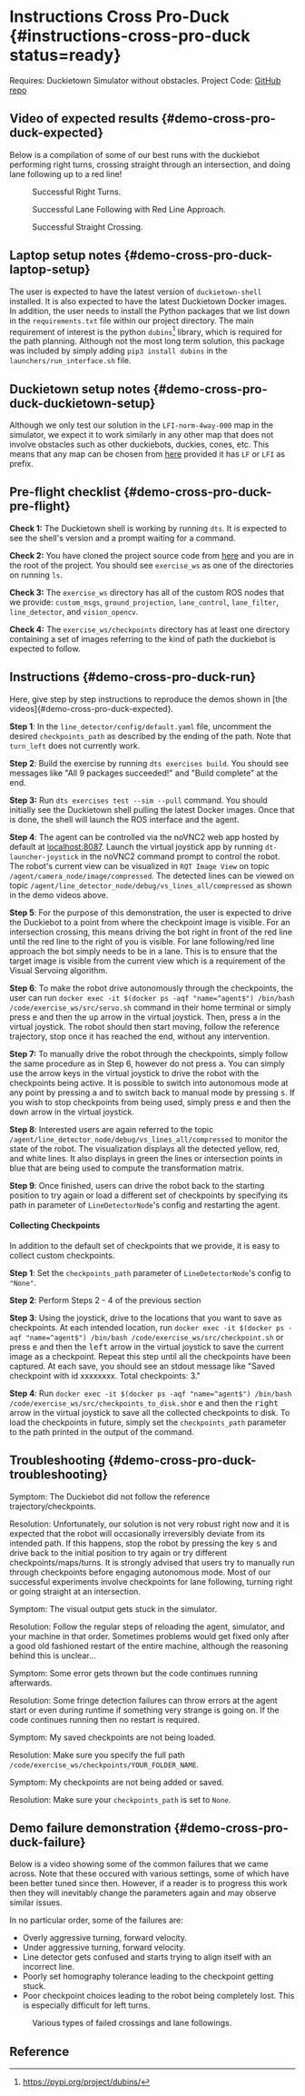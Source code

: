 # Instructions Cross Pro-Duck {#instructions-cross-pro-duck status=ready}

<div class='requirements' markdown="1">

<!-- Requires: Duckiebot in configuration `DB18` or `DB19` -->

Requires: Duckietown Simulator without obstacles. Project Code: [GitHub repo](https://github.com/himarora/dt-visual-servoing/tree/visual-servoing-cv-checkpoints/visual-servoing)

<!-- Requires: Camera calibration completed -->

</div>

## Video of expected results {#demo-cross-pro-duck-expected}

Below is a compilation of some of our best runs with the duckiebot performing right turns, crossing straight through an intersection, and doing lane following up to a red line! 

<figure id="cross-right_turn_inst">
    <figcaption> Successful Right Turns.</figcaption>
    <dtvideo src="vimeo:495935292"/>
</figure>
<figure id="cross-lane_follow_inst">
    <figcaption> Successful Lane Following with Red Line Approach.</figcaption>
    <dtvideo src="vimeo:495954271"/>
</figure>

<figure id="cross-straight_turn_inst">
    <figcaption> Successful Straight Crossing.</figcaption>
    <dtvideo src="vimeo:495954451"/>
</figure>


## Laptop setup notes {#demo-cross-pro-duck-laptop-setup}
The user is expected to have the latest version of `duckietown-shell` installed. It is also expected to have the latest Duckietown Docker images. In addition, the user needs to install the Python packages that we list down in the `requirements.txt` file within our project directory. The main requirement of interest is the python `dubins`[^dubins_python] library, which is required for the path planning. Although not the most long term solution, this package was included by simply adding `pip3 install dubins` in the `launchers/run_interface.sh` file.


## Duckietown setup notes {#demo-cross-pro-duck-duckietown-setup}
Although we only test our solution in the `LFI-norm-4way-000` map in the simulator, we expect it to work similarly in any other map that does not involve obstacles such as other duckiebots, duckies, cones, etc. This means that any map can be chosen from [here](https://github.com/duckietown/challenge-aido_LF/tree/daffy-aido5/sampling/sampled) provided it has `LF` or `LFI` as prefix. 

<!-- ## Duckiebot setup notes {#demo-groupname-duckiebot-setup}

Write here any special setup for the Duckiebot, if needed.

Do not repeat instructions here that are already included in the [Duckiebot operation manual](+opmanual_duckiebot#opmanual_duckiebot). -->

## Pre-flight checklist {#demo-cross-pro-duck-pre-flight}

**Check 1:** The Duckietown shell is working by running `dts`. It is expected to see the shell's version and a prompt waiting for a command.

**Check 2:** You have cloned the project source code from [here](https://github.com/himarora/dt-visual-servoing/tree/visual-servoing-cv-checkpoints/visual-servoing) and you are in the root of the project. You should see `exercise_ws` as one of the directories on running `ls`.

**Check 3:** The `exercise_ws` directory has all of the custom ROS nodes that we provide: `custom_msgs`, `ground_projection`, `lane_control`, `lane_filter`, `line_detector`, and `vision_opencv`.

**Check 4:** The `exercise_ws/checkpoints` directory has at least one directory containing a set of images referring to the kind of path the duckiebot is expected to follow.

## Instructions {#demo-cross-pro-duck-run}

Here, give step by step instructions to reproduce the demos shown in [the videos]{#demo-cross-pro-duck-expected}.

**Step 1**: In the `line_detector/config/default.yaml` file, uncomment the desired `checkpoints_path` as described by the ending of the path. Note that `turn_left` does not currently work.

**Step 2**: Build the exercise by running `dts exercises build`. You should see messages like "All 9 packages succeeded!" and "Build complete" at the end.

**Step 3:** Run `dts exercises test --sim --pull` command. You should initially see the Duckietown shell pulling the latest Docker images. Once that is done, the shell will launch the ROS interface and the agent. 

**Step 4**: The agent can be controlled via the noVNC2 web app hosted by default at [localhost:8087](localhost:8087). Launch the virtual joystick app by running `dt-launcher-joystick` in the noVNC2 command prompt to control the robot. The robot's current view can be visualized in `RQT Image View` on topic `/agent/camera_node/image/compressed`. The detected lines can be viewed on topic `/agent/line_detector_node/debug/vs_lines_all/compressed` as shown in the demo videos above.

**Step 5**: For the purpose of this demonstration, the user is expected to drive the Duckiebot to a point from where the checkpoint image is visible. For an intersection crossing, this means driving the bot right in front of the red line until the red line to the right of you is visible. For lane following/red line approach the bot simply needs to be in a lane. This is to ensure that the target image is visible from the current view which is a requirement of the Visual Servoing algorithm.

**Step 6**: To make the robot drive autonomously through the checkpoints, the user can run `docker exec -it $(docker ps -aqf "name=^agent$") /bin/bash /code/exercise_ws/src/servo.sh` command in their home terminal or simply press <kbd>e</kbd> and then the <kbd>up</kbd> arrow in the virtual joystick. Then, press <kbd>a</kbd> in the virtual joystick. The robot should then start moving, follow the reference trajectory, stop once it has reached the end, without any intervention.

**Step 7:** To manually drive the robot through the checkpoints, simply follow the same procedure as in Step 6, however do not press <kbd>a</kbd>. You can simply use the arrow keys in the virtual joystick to drive the robot with the checkpoints being active. It is possible to switch into autonomous mode at any point by pressing <kbd>a</kbd> and to switch back to manual mode by pressing <kbd>s</kbd>. If you wish to stop checkpoints from being used, simply press <kbd>e</kbd> and then the <kbd>down</kbd> arrow in the virtual joystick.

**Step 8**: Interested users are again referred to the topic `/agent/line_detector_node/debug/vs_lines_all/compressed` to monitor the state of the robot. The visualization displays all the detected yellow, red, and white lines. It also displays in green the lines or intersection points in blue that are being used to compute the transformation matrix.

**Step 9**: Once finished, users can drive the robot back to the starting position to try again or load a different set of checkpoints by specifying its path in  parameter of `LineDetectorNode`'s config and restarting the agent.

#### Collecting Checkpoints
In addition to the default set of checkpoints that we provide, it is easy to collect custom checkpoints. 

**Step 1**: Set the `checkpoints_path` parameter of `LineDetectorNode`'s config to `"None"`.

**Step 2**: Perform Steps 2 - 4 of the previous section

**Step 3**: Using the joystick, drive to the locations that you want to save as checkpoints. At each intended location, run `docker exec -it $(docker ps -aqf "name=^agent$") /bin/bash /code/exercise_ws/src/checkpoint.sh` or press <kbd>e</kbd> and then the <kbd>left</kbd> arrow in the virtual joystick to save the current image as a checkpoint. Repeat this step until all the checkpoints have been captured. At each save, you should see an stdout message like "Saved checkpoint with id xxxxxxxx. Total checkpoints: 3."

**Step 4**: Run `docker exec -it $(docker ps -aqf "name=^agent$") /bin/bash /code/exercise_ws/src/checkpoints_to_disk.sh`or <kbd>e</kbd> and then the <kbd>right</kbd> arrow in the virtual joystick to save all the collected checkpoints to disk. To load the checkpoints in future, simply set the `checkpoints_path` parameter to the path printed in the output of the command.

<!-- Make sure you are specifying where to write each line of code that needs to be executed, and what should the expected outcome be. If there are typical pitfalls / errors you experienced, point to the next section for troubleshooting. -->

## Troubleshooting {#demo-cross-pro-duck-troubleshooting}

Symptom: The Duckiebot did not follow the reference trajectory/checkpoints.

Resolution: Unfortunately, our solution is not very robust right now and it is expected that the robot will occasionally irreversibly deviate from its intended path. If this happens, stop the robot by pressing the key <kbd>s</kbd> and drive back to the initial position to try again or try different checkpoints/maps/turns. It is strongly advised that users try to manually run through checkpoints before engaging autonomous mode. Most of our successful experiments involve checkpoints for lane following, turning right or going straight at an intersection.

Symptom: The visual output gets stuck in the simulator.

Resolution: Follow the regular steps of reloading the agent, simulator, and your machine in that order. Sometimes problems would get fixed only after a good old fashioned restart of the entire machine, although the reasoning behind this is unclear...

Symptom: Some error gets thrown but the code continues running afterwards.

Resolution: Some fringe detection failures can throw errors at the agent start or even during runtime if something very strange is going on. If the code continues running then no restart is required.

Symptom: My saved checkpoints are not being loaded.

Resolution: Make sure you specify the full path `/code/exercise_ws/checkpoints/YOUR_FOLDER_NAME`.

Symptom: My checkpoints are not being added or saved.

Resolution: Make sure your `checkpoints_path` is set to `None`.

## Demo failure demonstration {#demo-cross-pro-duck-failure}
Below is a video showing some of the common failures that we came across. Note that these occured with various settings, some of which have been better tuned since then. However, if a reader is to progress this work then they will inevitably change the parameters again and may observe similar issues. 

In no particular order, some of the failures are:

* Overly aggressive turning, forward velocity.
* Under aggressive turning, forward velocity.
* Line detector gets confused and starts trying to align itself with an incorrect line.
* Poorly set homography tolerance leading to the checkpoint getting stuck.
* Poor checkpoint choices leading to the robot being completely lost. This is especially difficult for left turns.

<figure id="cross-failues">
    <figcaption> Various types of failed crossings and lane followings.</figcaption>
    <dtvideo src="vimeo:495966350"/>
</figure>


## Reference

[^dubins_python]: https://pypi.org/project/dubins/
